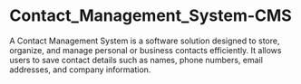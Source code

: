 # Contact_Management_System-CMS
A Contact Management System is a software solution designed to store, organize, and manage personal or business contacts efficiently. It allows users to save contact details such as names, phone numbers, email addresses, and company information. 
